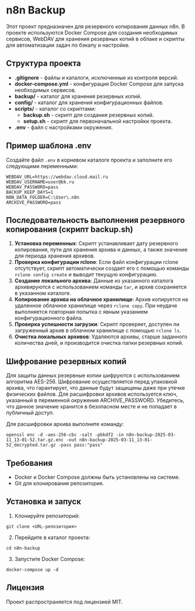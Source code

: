 # n8n Backup

Этот проект предназначен для резервного копирования данных n8n. В проекте используются Docker Compose для создания необходимых сервисов, WebDAV для хранения резервных копий в облаке и скрипты для автоматизации задач по бэкапу и настройке.

## Структура проекта

- **.gitignore** - файлы и каталоги, исключенные из контроля версий.
- **docker-compose.yml** - конфигурация Docker Compose для запуска необходимых сервисов.
- **backup/** - каталог для хранения резервных копий.
- **config/** - каталог для хранения конфигурационных файлов.
- **scripts/** - каталог со скриптами:
  - **backup.sh** - скрипт для создания резервных копий.
  - **setup.sh** - скрипт для первоначальной настройки проекта.
- **.env** - файл с настройками окружения.

## Пример шаблона .env

Создайте файл `.env` в корневом каталоге проекта и заполните его следующими переменными:

```
WEBDAV_URL=https://webdav.cloud.mail.ru
WEBDAV_USERNAME=user@bk.ru
WEBDAV_PASSWORD=pass
BACKUP_KEEP_DAYS=1
N8N_DATA_FOLDER=C:\User\.n8n
ARCHIVE_PASSWORD=pass
```

## Последовательность выполнения резервного копирования (скрипт backup.sh)

1. **Установка переменных**: Скрипт устанавливает дату резервного копирования, пути для хранения архива и данных, а также значение для периода хранения архивов.
2. **Проверка конфигурации rclone**: Если файл конфигурации rclone отсутствует, скрипт автоматически создает его с помощью команды `rclone config create` и выводит текущую конфигурацию.
3. **Создание локального архива**: Данные из указанного каталога архивируются с использованием команды `tar`, и архив сохраняется в указанном каталоге.
4. **Копирование архива на облачное хранилище**: Архив копируется на удаленное облачное хранилище через `rclone copy`. При неудаче выполняется повторная попытка с явным указанием конфигурационного файла.
5. **Проверка успешности загрузки**: Скрипт проверяет, доступен ли загруженный архив в облачном хранилище с помощью `rclone ls`.
6. **Очистка локальных архивов**: Удаляются архивы, старше заданного количества дней, и производится очистка папки резервных копий.
## Шифрование резервных копий
Для защиты данных резервные копии шифруются с использованием алгоритма AES-256. Шифрование осуществляется перед упаковкой архива, что гарантирует, что данные будут защищены даже при утечке физических файлов. Для расшифровки архивов используется ключ, указанный в переменной окружения ARCHIVE_PASSWORD. Убедитесь, что данное значение хранится в безопасном месте и не попадает в публичный доступ.

Для расшифровки архива выполните команду:
```
openssl enc -d -aes-256-cbc -salt -pbkdf2 -in n8n-backup-2025-03-11_13-01-52.tar.gz.enc -out n8n-backup-2025-03-11_13-01-52_decrypted.tar.gz -pass pass:"pass"
```

## Требования

- Docker и Docker Compose должны быть установлены на системе.
- Git для клонирования репозитория.

## Установка и запуск

1. Клонируйте репозиторий:
```
git clone <URL-репозитория>
```
2. Перейдите в каталог проекта:
```
cd n8n-backup
```
3. Запустите Docker Compose:
```
docker-compose up -d
```

## Лицензия

Проект распространяется под лицензией MIT.

